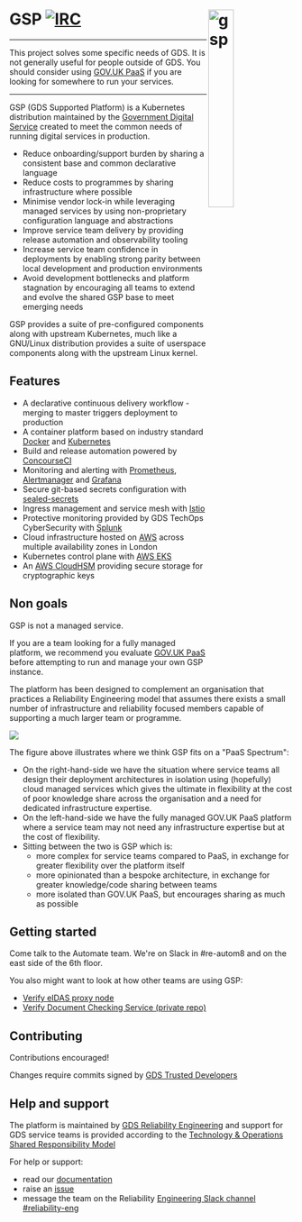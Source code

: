 # GSP [![IRC](https://img.shields.io/badge/kubernetes-v1.15-0099ef.svg)]() <img align="right" src="./docs/assets/gsp.png" alt="gsp" width="30%" height="whatever">

***
This project solves some specific needs of GDS. It is not generally useful for people outside of GDS. You should consider using [GOV.UK PaaS](https://www.cloud.service.gov.uk/) if you are looking for somewhere to run your services.
***

GSP (GDS Supported Platform) is a Kubernetes distribution maintained by the [Government Digital Service](https://www.gov.uk/government/organisations/government-digital-service) created to meet the common needs of running digital services in production.

* Reduce onboarding/support burden by sharing a consistent base and common declarative language
* Reduce costs to programmes by sharing infrastructure where possible
* Minimise vendor lock-in while leveraging managed services by using non-proprietary configuration language and abstractions
* Improve service team delivery by providing release automation and observability tooling
* Increase service team confidence in deployments by enabling strong parity between local development and production environments
* Avoid development bottlenecks and platform stagnation by encouraging all teams to extend and evolve the shared GSP base to meet emerging needs

GSP provides a suite of pre-configured components along with upstream Kubernetes, much like a GNU/Linux distribution provides a suite of userspace components along with the upstream Linux kernel.

## Features

- A declarative continuous delivery workflow - merging to master triggers deployment to production
- A container platform based on industry standard [Docker](https://docs.docker.com/) and [Kubernetes](https://kubernetes.io)
- Build and release automation powered by [ConcourseCI](https://concourse-ci.org/)
- Monitoring and alerting with [Prometheus](https://prometheus.io/), [Alertmanager](https://prometheus.io/docs/alerting/alertmanager/) and [Grafana](https://grafana.com/)
- Secure git-based secrets configuration with [sealed-secrets](https://github.com/bitnami-labs/sealed-secrets)
- Ingress management and service mesh with [Istio](https://istio.io/)
- Protective monitoring provided by GDS TechOps CyberSecurity with [Splunk](https://www.splunk.com/)
- Cloud infrastructure hosted on [AWS](https://aws.amazom.com) across multiple availability zones in London
- Kubernetes control plane with [AWS EKS](https://aws.amazon.com/eks/)
- An [AWS CloudHSM](https://docs.aws.amazon.com/crypto/latest/userguide/awscryp-service-hsm.html) providing secure storage for cryptographic keys

## Non goals

GSP is not a managed service.

If you are a team looking for a fully managed platform, we recommend you evaluate [GOV.UK PaaS](https://docs.cloud.service.gov.uk) before attempting to run and manage your own GSP instance. 

The platform has been designed to complement an organisation that practices a Reliability Engineering model that assumes there exists a small number of infrastructure and reliability focused members capable of supporting a much larger team or programme.

![](./docs/assets/paas-spectrum.png)

The figure above illustrates where we think GSP fits on a "PaaS Spectrum":

* On the right-hand-side we have the situation where service teams all design their deployment architectures in isolation using (hopefully) cloud managed services which gives the ultimate in flexibility at the cost of poor knowledge share across the organisation and a need for dedicated infrastructure expertise.
* On the left-hand-side we have the fully managed GOV.UK PaaS platform where a service team may not need any infrastructure expertise but at the cost of flexibility.
* Sitting between the two is GSP which is:
	* more complex for service teams compared to PaaS, in exchange for greater flexibility over the platform itself
	* more opinionated than a bespoke architecture, in exchange for greater knowledge/code sharing between teams
	* more isolated than GOV.UK PaaS, but encourages sharing as much as possible 


## Getting started

Come talk to the Automate team. We're on Slack in #re-autom8 and on the east side of the 6th floor.

You also might want to look at how other teams are using GSP:

- [Verify eIDAS proxy node](https://github.com/alphagov/verify-proxy-node/tree/master/ci)
- [Verify Document Checking Service (private repo)](https://github.com/alphagov/doc-checking)

## Contributing

Contributions encouraged!

Changes require commits signed by [GDS Trusted Developers](https://github.com/alphagov/gds-trusted-developers)

## Help and support

The platform is maintained by [GDS Reliability Engineering](https://reliability-engineering.cloudapps.digital/) and support for GDS service teams is provided according to the [Technology & Operations Shared Responsibility Model](https://reliability-engineering.cloudapps.digital/documentation/strategy-and-principles/techops-shared-responsibility-model.html)

For help or support:

- read our [documentation](/docs)
- raise an [issue](https://github.com/alphagov/gsp/issues)
- message the team on the Reliability [Engineering Slack channel](https://gds.slack.com/messages/CAD6NP598) [#reliability-eng](https://gds.slack.com/messages/CAD6NP598)


